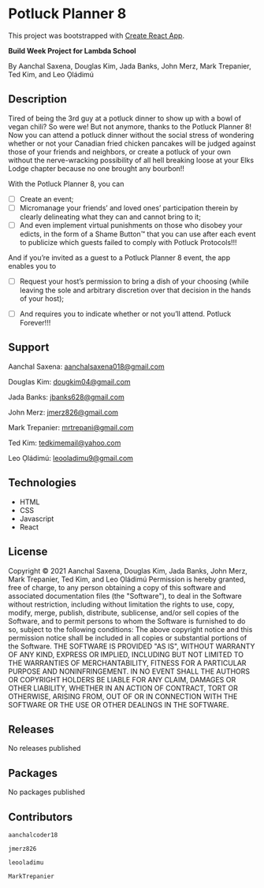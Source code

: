 # Potluck Planner 8

This project was bootstrapped with [Create React App](https://github.com/facebook/create-react-app).

**Build Week Project for Lambda School**

By Aanchal Saxena, Douglas Kim, Jada Banks, John Merz, Mark Trepanier, Ted Kim, and Leo Ọládimú


## Description

Tired of being the 3rd guy at a potluck dinner to show up with a bowl of vegan chili? So were we! But not anymore, thanks to the Potluck Planner 8! Now you can attend a potluck dinner without the social stress of wondering whether or not your Canadian fried chicken pancakes will be judged against those of your friends and neighbors, or create a potluck of your own without the nerve-wracking possibility of all hell breaking loose at your Elks Lodge chapter because no one brought any bourbon!! 

With the Potluck Planner 8, you can 
* [ ] Create an event;
* [ ] Micromanage your friends’ and loved ones’ participation therein by clearly delineating what they can and cannot bring to it; 
* [ ] And even implement virtual punishments on those who disobey your edicts, in the form of a Shame Button™ that you can use after each event to publicize which guests failed to comply with Potluck Protocols!!! 

And if you’re invited as a guest to a Potluck Planner 8 event, the app enables you to 
* [ ] Request your host’s permission to bring a dish of your choosing (while leaving the sole and arbitrary discretion over that decision in the hands of your host); 
* [ ] And requires you to indicate whether or not you’ll attend. Potluck Forever!!! 


## Support

Aanchal Saxena: aanchalsaxena018@gmail.com

Douglas Kim: dougkim04@gmail.com

Jada Banks: jbanks628@gmail.com

John Merz: jmerz826@gmail.com

Mark Trepanier: mrtrepani@gmail.com

Ted Kim: tedkimemail@yahoo.com

Leo Ọládimú: leooladimu9@gmail.com


## Technologies
* HTML
* CSS
* Javascript
* React 


## License
Copyright © 2021 Aanchal Saxena, Douglas Kim, Jada Banks, John Merz, Mark Trepanier, Ted Kim, and Leo Ọládimú
Permission is hereby granted, free of charge, to any person obtaining a copy of this software and associated documentation files (the "Software"), to deal in the Software without restriction, including without limitation the rights to use, copy, modify, merge, publish, distribute, sublicense, and/or sell copies of the Software, and to permit persons to whom the Software is furnished to do so, subject to the following conditions:
The above copyright notice and this permission notice shall be included in all copies or substantial portions of the Software.
THE SOFTWARE IS PROVIDED "AS IS", WITHOUT WARRANTY OF ANY KIND, EXPRESS OR IMPLIED, INCLUDING BUT NOT LIMITED TO THE WARRANTIES OF MERCHANTABILITY, FITNESS FOR A PARTICULAR PURPOSE AND NONINFRINGEMENT. IN NO EVENT SHALL THE AUTHORS OR COPYRIGHT HOLDERS BE LIABLE FOR ANY CLAIM, DAMAGES OR OTHER LIABILITY, WHETHER IN AN ACTION OF CONTRACT, TORT OR OTHERWISE, ARISING FROM, OUT OF OR IN CONNECTION WITH THE SOFTWARE OR THE USE OR OTHER DEALINGS IN THE SOFTWARE.


## Releases
No releases published

## Packages
No packages published


## Contributors 
	aanchalcoder18
        
    jmerz826
        
    leooladimu
        
    MarkTrepanier              

